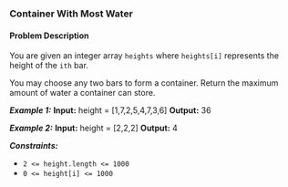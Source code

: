 ### Container With Most Water

#### Problem Description

You are given an integer array `heights` where `heights[i]` represents the height of the `ith` bar.

You may choose any two bars to form a container. Return the maximum amount of water a container can store.

**_Example 1:_**
**Input:** height = [1,7,2,5,4,7,3,6]
**Output:** 36

**_Example 2:_**
**Input:** height = [2,2,2]
**Output:** 4

**_Constraints:_**

- `2 <= height.length <= 1000`
- `0 <= height[i] <= 1000`
